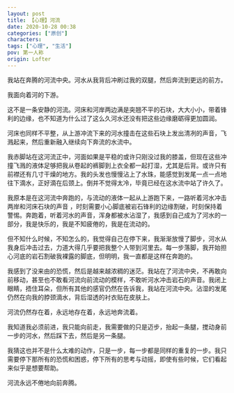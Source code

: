 ```yaml
---
layout: post
title: 【心理】河流
date: 2020-10-28 00:38
categories: ["原创"]
characters: 
tags: ["心理", "生活"]
pov: 第一人称
origin: Lofter
---
```


我站在奔腾的河流中央。河水从我背后冲刷过我的双腿，然后奔流到更远的前方。

我面向着河的下游。

这不是一条安静的河流。河床和河岸两边满是突翘不平的石块，大大小小，带着锋利的边缘，也不知道为什么过了这么久河水还没有把这些边缘磨砺得更加圆润。

河床也同样不平整，从上游冲流下来的河水撞击在这些石块上发出清冽的声音，飞溅起来，然后重新融入继续向下奔流的水流中。

我赤脚站在这河流正中，河面如果是平稳的或许只刚没过我的膝盖，但现在这些冲撞飞溅的液体足够把我从卷起的裤脚到上衣全都一起打湿，尤其是后背。或许只有前襟还有几寸干燥的地方。我的头发也慢慢沾上了水珠，能感觉到发尾一点一点地往下滴水，正好滴在后颈上。倒并不觉得太冷，毕竟已经在这水流中站了许久了。

我原本是在这河流中奔跑的，与流动的液体一起从上游跑下来，一路听着河水冲击两岸和河床石块的声音 ，时刻需要小心脚底被岩石锋利的边缘割破，时刻保持着警惕。奔跑着，听着河水的声音，浑身都被水沾湿了，我感到自己成为了河水的一部分，我是快乐的，我是不知疲倦的，我是在流动的。

但不知什么时候，不知怎么的，我觉得自己在停下来，我渐渐放慢了脚步，河水从我身后冲击过去，力道大得几乎要把我整个人带到河里去。每一步落脚，我开始担心河底的岩石割破我裸露的脚底，但明明，我一直都是这样在奔跑的。

我感到了没来由的恐慌，然后是越来越浓稠的迷茫。我站在了河流中央，不再敢向前移动，甚至也不敢看河流向前流动的模样，不敢听河水冲击岩石的声音。我闭上眼睛，捂住耳朵，但所有其他的感官仍然在告诉我，我站在河流中央。沾湿的发尾仍然在向我的脖颈滴水，背后湿透的衬衣贴在皮肤上。

河流仍然存在着，永远地存在着，永远地奔流着。

我知道我必须前进，我只能向前走，我需要做的只是迈步，抬起一条腿，搅动身前一步的河水，然后踩下去，然后是另一条腿。

我猜这也并不是什么太难的动作，只是一步，每一步都是同样的重复的一步。我只需要停下那所有的恐慌和困惑，停下所有的思考与动摇，即使有些时候，它们看起来似乎是想要帮助。

河流永远不倦地向前奔腾。